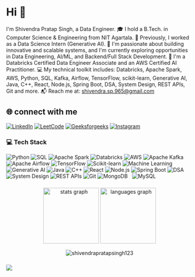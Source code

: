 # Hi 👋 
 I'm Shivendra Pratap Singh, a Data Engineer.
🎓 I hold a B.Tech. in Computer Science & Engineering from NIT Agartala.
🧠 Previously, I worked as a Data Science Intern (Generative AI).
🚀 I'm passionate about building innovative and scalable systems, and I'm currently exploring opportunities in Data Engineering, AI/ML, and Backend/Full Stack Development.
📜 I'm a Databricks Certified Data Engineer Associate and an AWS Certified AI Practitioner.
💻 My technical toolkit includes:
Databricks, Apache Spark, AWS, Python, SQL, Kafka, Airflow, TensorFlow, scikit-learn, Generative AI, Java, C++, React, Node.js, Spring Boot, DSA, System Design, REST APIs, Git and more.
📬 Reach me at: shivendra.sp.965@gmail.com                                                     
## 🌐 connect with me

[![LinkedIn](https://img.shields.io/badge/LinkedIn-%230077B5.svg?logo=linkedin&logoColor=white)](https://linkedin.com/in/shivendra-pratap-singh-sps/)
[![LeetCode](https://img.shields.io/badge/LeetCode-000000.svg?logo=LeetCode&logoColor=#d16c06)](https://leetcode.com/kspsg11/)
[![Geeksforgeeks](https://img.shields.io/badge/GeeksForGeeks-%230077B5.svg?logo=GeeksForGeeks&logoColor=green)](https://auth.geeksforgeeks.org/user/kspsg11/practice/)
[![Instagram](https://img.shields.io/badge/Instagram-%23E4405F.svg?style=for-the-badge&logo=instagram&logoColor=white)](https://instagram.com/shivendra_.gurjar)


### 💻 Tech Stack

![Python](https://img.shields.io/badge/Python-3776AB?style=for-the-badge&logo=python&logoColor=white)
![SQL](https://img.shields.io/badge/SQL-336791?style=for-the-badge&logo=postgresql&logoColor=white)
![Apache Spark](https://img.shields.io/badge/Apache%20Spark-E25A1C?style=for-the-badge&logo=apachespark&logoColor=white)
![Databricks](https://img.shields.io/badge/Databricks-FF3621?style=for-the-badge&logo=databricks&logoColor=white)
![AWS](https://img.shields.io/badge/AWS-232F3E?style=for-the-badge&logo=amazonaws&logoColor=FF9900)
![Apache Kafka](https://img.shields.io/badge/Apache%20Kafka-231F20?style=for-the-badge&logo=apachekafka&logoColor=white)
![Apache Airflow](https://img.shields.io/badge/Apache%20Airflow-017CEE?style=for-the-badge&logo=apacheairflow&logoColor=white)
![TensorFlow](https://img.shields.io/badge/TensorFlow-FF6F00?style=for-the-badge&logo=tensorflow&logoColor=white)
![Scikit-learn](https://img.shields.io/badge/Scikit--learn-F7931E?style=for-the-badge&logo=scikitlearn&logoColor=white)
![Machine Learning](https://img.shields.io/badge/Machine%20Learning-102230?style=for-the-badge&logo=google&logoColor=white)
![Generative AI](https://img.shields.io/badge/Generative%20AI-000000?style=for-the-badge&logo=openai&logoColor=white)
![Java](https://img.shields.io/badge/Java-ED8B00?style=for-the-badge&logo=openjdk&logoColor=white)
![C++](https://img.shields.io/badge/C++-00599C?style=for-the-badge&logo=c%2B%2B&logoColor=white)
![React](https://img.shields.io/badge/React-20232A?style=for-the-badge&logo=react&logoColor=61DAFB)
![Node.js](https://img.shields.io/badge/Node.js-339933?style=for-the-badge&logo=nodedotjs&logoColor=white)
![Spring Boot](https://img.shields.io/badge/Spring%20Boot-6DB33F?style=for-the-badge&logo=springboot&logoColor=white)
![DSA](https://img.shields.io/badge/DSA-FFA116?style=for-the-badge&logo=leetcode&logoColor=black)
![System Design](https://img.shields.io/badge/System%20Design-grey?style=for-the-badge)
![REST APIs](https://img.shields.io/badge/REST%20API-005571?style=for-the-badge)
![Git](https://img.shields.io/badge/Git-F05032?style=for-the-badge&logo=git&logoColor=white)
![MongoDB](https://img.shields.io/badge/MongoDB-%234ea94b.svg?style=for-the-badge&logo=mongodb&logoColor=white) &nbsp;
![MySQL](https://img.shields.io/badge/MySQL-4479A1?style=for-the-badge&logo=mysql&logoColor=white)


###
<div align="center">
  <img src="https://github-readme-stats-sigma-five.vercel.app/api?hide_title=false&hide_rank=false&show_icons=true&include_all_commits=true&count_private=false&disable_animations=false&theme=dracula&locale=en&hide_border=false&username=shivendrapratapsingh123&text_color=d1d7eb&title_color=09ede2&icon_color=0ee64b" height="150" alt="stats graph"  />
 
  <img src="https://github-readme-stats-sigma-five.vercel.app/api/top-langs?locale=en&hide_title=false&layout=compact&card_width=320&langs_count=5&theme=dracula&hide_border=false&username=shivendrapratapsingh123&text_color=d1d7eb&title_color=09ede2&icon_color=0ee64b" height="150" alt="languages graph"  />
 
  <p><img align="center" src="https://github-readme-streak-stats.herokuapp.com/?theme=github-dark-blue&user=shivendrapratapsingh123" alt="shivendrapratapsingh123" /></p>

</div>

###






![](https://komarev.com/ghpvc/?username=shivendrapratapsingh123&color=brightgreen)
